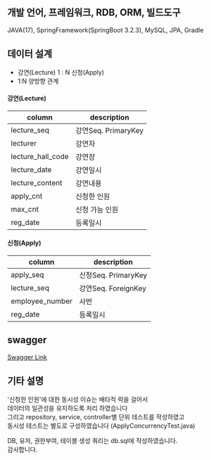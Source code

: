 ## 개발 언어, 프레임워크, RDB, ORM, 빌드도구
JAVA(17), SpringFramework(SpringBoot 3.2.3), MySQL, JPA, Gradle

## 데이터 설계
* 강연(Lecture) 1 : N 신청(Apply)  
* 1:N 양방향 관계

#### 강연(Lecture)
|column|description|
|------|---|
|lecture_seq|강연Seq. PrimaryKey|
|lecturer|강연자|
|lecture_hall_code|강연장|
|lecture_date|강연일시|
|lecture_content|강연내용|
|apply_cnt|신청한 인원|
|max_cnt|신청 가능 인원|
|reg_date|등록일시|

#### 신청(Apply)
|column|description|
|------|---|
|apply_seq|신청Seq. PrimaryKey|
|lecture_seq|강연Seq. ForeignKey|
|employee_number|사번|
|reg_date|등록일시|


## swagger  
[Swagger Link](http://54.180.122.75:8081/swagger-ui/index.html)

## 기타 설명
'신청한 인원'에 대한 동시성 이슈는 배타적 락을 걸어서  
데이터의 일관성을 유지하도록 처리 하였습니다  
그리고 repository, service, controller별 단위 테스트를 작성하였고  
동시성 테스트는 별도로 구성하였습니다 (ApplyConcurrencyTest.java)  


DB, 유저, 권한부여, 테이블 생성 쿼리는 db.sql에 작성하였습니다.  
감사합니다.
